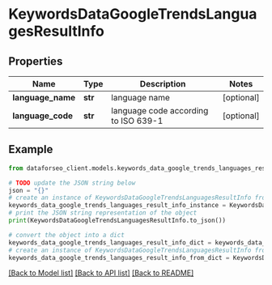 # KeywordsDataGoogleTrendsLanguagesResultInfo


## Properties

Name | Type | Description | Notes
------------ | ------------- | ------------- | -------------
**language_name** | **str** | language name | [optional] 
**language_code** | **str** | language code according to ISO 639-1 | [optional] 

## Example

```python
from dataforseo_client.models.keywords_data_google_trends_languages_result_info import KeywordsDataGoogleTrendsLanguagesResultInfo

# TODO update the JSON string below
json = "{}"
# create an instance of KeywordsDataGoogleTrendsLanguagesResultInfo from a JSON string
keywords_data_google_trends_languages_result_info_instance = KeywordsDataGoogleTrendsLanguagesResultInfo.from_json(json)
# print the JSON string representation of the object
print(KeywordsDataGoogleTrendsLanguagesResultInfo.to_json())

# convert the object into a dict
keywords_data_google_trends_languages_result_info_dict = keywords_data_google_trends_languages_result_info_instance.to_dict()
# create an instance of KeywordsDataGoogleTrendsLanguagesResultInfo from a dict
keywords_data_google_trends_languages_result_info_from_dict = KeywordsDataGoogleTrendsLanguagesResultInfo.from_dict(keywords_data_google_trends_languages_result_info_dict)
```
[[Back to Model list]](../README.md#documentation-for-models) [[Back to API list]](../README.md#documentation-for-api-endpoints) [[Back to README]](../README.md)


